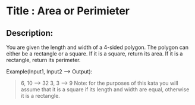 # Title : Area or Perimieter

## Description:

You are given the length and width of a 4-sided polygon. The polygon can either be a rectangle or a square.
If it is a square, return its area. If it is a rectangle, return its perimeter.

Example(Input1, Input2 --> Output):

> 6, 10 --> 32
> 3, 3 --> 9
> Note: for the purposes of this kata you will assume that it is a square if its length and width are equal, otherwise it is a rectangle.
